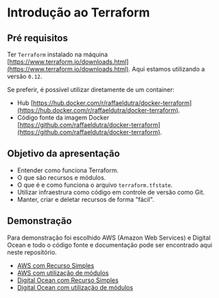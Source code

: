 # Introdução ao Terraform

## Pré requisitos
Ter `Terraform` instalado na máquina [https://www.terraform.io/downloads.html](https://www.terraform.io/downloads.html). Aqui estamos utilizando a versão `0.12`.

Se preferir, é possível utilizar diretamente de um container:
* Hub [https://hub.docker.com/r/raffaeldutra/docker-terraform](https://hub.docker.com/r/raffaeldutra/docker-terraform).
* Código fonte da imagem Docker [https://github.com/raffaeldutra/docker-terraform](https://github.com/raffaeldutra/docker-terraform).

## Objetivo da apresentação

* Entender como funciona Terraform.
* O que são recursos e módulos.
* O que é e como funciona o arquivo `terraform.tfstate`.
* Utilizar infraestrura como código em controle de versão como Git.
* Manter, criar e deletar recursos de forma "fácil".


## Demonstração

Para demonstração foi escolhido AWS (Amazon Web Services) e Digital Ocean e todo o código fonte e documentação pode ser encontrado aqui neste reposítório.

* [AWS com Recurso Simples](docs/aws/simple/readme.md)
* [AWS com utilização de módulos](docs/aws/with-modules/readme.md)
* [Digital Ocean com Recurso Simples](docs/digital-ocean/simple/readme.md)
* [Digital Ocean com utilização de módulos](docs/digital-ocean/with-modules/readme.md)